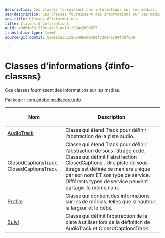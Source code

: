 ```yaml
---
description: Ces classes fournissent des informations sur les médias.
seo-description: Ces classes fournissent des informations sur les médias.
seo-title: Classes d’informations
title: Classes d’informations
uuid: 49d6dc60-573e-41a6-aef9-2094c2699673
translation-type: tm+mt
source-git-commit: 5908e5a3521966496aeec0ef730e4a704fddfb68

---
```



# Classes d’informations {#info-classes}

Ces classes fournissent des informations sur les médias.

Package : [com.adobe.mediacore.info](https://help.adobe.com/en_US/primetime/api/psdk/javadoc_1.4/com/adobe/mediacore/info/package-summary.html)

<table frame="all" colsep="1" rowsep="1" id="table_BC74F0C72F7C443B92C9B28750D812A6"> 
 <thead> 
  <tr rowsep="1"> 
   <th colname="1" class="entry"> <p>Nom </p> </th> 
   <th colname="2" class="entry"> <p>Description </p> </th> 
  </tr> 
 </thead>
 <tbody> 
  <tr rowsep="1"> 
   <td colname="1"><span class="codeph"><a href="https://help.adobe.com/en_US/primetime/api/psdk/javadoc_1.4/com/adobe/mediacore/info/AudioTrack.html" format="html" scope="external"> AudioTrack</a></span></td> 
   <td colname="2">Classe qui étend <span class="codeph"> Track</span> pour définir l’abstraction de la piste audio. </td> 
  </tr> 
  <tr rowsep="1"> 
   <td colname="1"><span class="codeph"><a href="https://help.adobe.com/en_US/primetime/api/psdk/javadoc_1.4/com/adobe/mediacore/info/ClosedCaptionsTrack.html" format="html" scope="external"> ClosedCaptionsTrack</a> ClosedCaptionsTrack</span> </td> 
   <td colname="2">Classe qui étend <span class="codeph"> Track</span> pour définir l’abstraction de sous-titrage codé. Classe qui définit l’ <span class="codeph"> abstraction ClosedCaptions</span> . Une piste de sous-titrage est définie de manière unique par son nom ET son type de service. Différents types de service peuvent partager le même nom.</td> 
  </tr> 
  <tr rowsep="1"> 
   <td colname="1"><span class="codeph"><a href="https://help.adobe.com/en_US/primetime/api/psdk/javadoc_1.4/com/adobe/mediacore/info/Profile.html" format="html" scope="external"> Profile</a> </span></td> 
   <td colname="2"> Classe qui contient des informations sur les de médias, telles que la hauteur, la largeur et le débit. </td> 
  </tr> 
  <tr rowsep="0"> 
   <td colname="1"><span class="codeph"><a href="https://help.adobe.com/en_US/primetime/api/psdk/javadoc_1.4/com/adobe/mediacore/info/Track.html" format="html" scope="external"> Suivi</a> </span></td> 
   <td colname="2">Classe qui définit l’abstraction de la piste à utiliser lors de la définition de <span class="codeph"> AudioTrack</span> et <span class="codeph"> ClosedCaptionsTrack</span>. </td> 
  </tr>
 </tbody>
</table>
